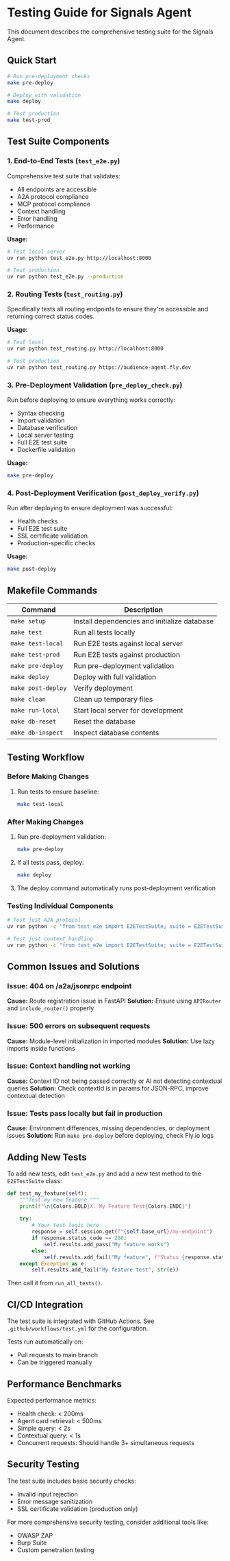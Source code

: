 # Testing Guide for Signals Agent

This document describes the comprehensive testing suite for the Signals Agent.

## Quick Start

```bash
# Run pre-deployment checks
make pre-deploy

# Deploy with validation
make deploy

# Test production
make test-prod
```

## Test Suite Components

### 1. End-to-End Tests (`test_e2e.py`)

Comprehensive test suite that validates:
- All endpoints are accessible
- A2A protocol compliance
- MCP protocol compliance  
- Context handling
- Error handling
- Performance

**Usage:**
```bash
# Test local server
uv run python test_e2e.py http://localhost:8000

# Test production
uv run python test_e2e.py --production
```

### 2. Routing Tests (`test_routing.py`)

Specifically tests all routing endpoints to ensure they're accessible and returning correct status codes.

**Usage:**
```bash
# Test local
uv run python test_routing.py http://localhost:8000

# Test production
uv run python test_routing.py https://audience-agent.fly.dev
```

### 3. Pre-Deployment Validation (`pre_deploy_check.py`)

Run before deploying to ensure everything works correctly:
- Syntax checking
- Import validation
- Database verification
- Local server testing
- Full E2E test suite
- Dockerfile validation

**Usage:**
```bash
make pre-deploy
```

### 4. Post-Deployment Verification (`post_deploy_verify.py`)

Run after deploying to ensure deployment was successful:
- Health checks
- Full E2E test suite
- SSL certificate validation
- Production-specific checks

**Usage:**
```bash
make post-deploy
```

## Makefile Commands

| Command | Description |
|---------|-------------|
| `make setup` | Install dependencies and initialize database |
| `make test` | Run all tests locally |
| `make test-local` | Run E2E tests against local server |
| `make test-prod` | Run E2E tests against production |
| `make pre-deploy` | Run pre-deployment validation |
| `make deploy` | Deploy with full validation |
| `make post-deploy` | Verify deployment |
| `make clean` | Clean up temporary files |
| `make run-local` | Start local server for development |
| `make db-reset` | Reset the database |
| `make db-inspect` | Inspect database contents |

## Testing Workflow

### Before Making Changes

1. Run tests to ensure baseline:
   ```bash
   make test-local
   ```

### After Making Changes

1. Run pre-deployment validation:
   ```bash
   make pre-deploy
   ```

2. If all tests pass, deploy:
   ```bash
   make deploy
   ```

3. The deploy command automatically runs post-deployment verification

### Testing Individual Components

```bash
# Test just A2A protocol
uv run python -c "from test_e2e import E2ETestSuite; suite = E2ETestSuite('http://localhost:8000'); suite.test_a2a_protocol()"

# Test just context handling
uv run python -c "from test_e2e import E2ETestSuite; suite = E2ETestSuite('http://localhost:8000'); suite.test_context_handling()"
```

## Common Issues and Solutions

### Issue: 404 on /a2a/jsonrpc endpoint

**Cause:** Route registration issue in FastAPI
**Solution:** Ensure using `APIRouter` and `include_router()` properly

### Issue: 500 errors on subsequent requests

**Cause:** Module-level initialization in imported modules
**Solution:** Use lazy imports inside functions

### Issue: Context handling not working

**Cause:** Context ID not being passed correctly or AI not detecting contextual queries
**Solution:** Check contextId is in params for JSON-RPC, improve contextual detection

### Issue: Tests pass locally but fail in production

**Cause:** Environment differences, missing dependencies, or deployment issues
**Solution:** Run `make pre-deploy` before deploying, check Fly.io logs

## Adding New Tests

To add new tests, edit `test_e2e.py` and add a new test method to the `E2ETestSuite` class:

```python
def test_my_feature(self):
    """Test my new feature."""
    print(f"\n{Colors.BOLD}X. My Feature Test{Colors.ENDC}")
    
    try:
        # Your test logic here
        response = self.session.get(f"{self.base_url}/my-endpoint")
        if response.status_code == 200:
            self.results.add_pass("My feature works")
        else:
            self.results.add_fail("My feature", f"Status {response.status_code}")
    except Exception as e:
        self.results.add_fail("My feature test", str(e))
```

Then call it from `run_all_tests()`.

## CI/CD Integration

The test suite is integrated with GitHub Actions. See `.github/workflows/test.yml` for the configuration.

Tests run automatically on:
- Pull requests to main branch
- Can be triggered manually

## Performance Benchmarks

Expected performance metrics:
- Health check: < 200ms
- Agent card retrieval: < 500ms
- Simple query: < 2s
- Contextual query: < 1s
- Concurrent requests: Should handle 3+ simultaneous requests

## Security Testing

The test suite includes basic security checks:
- Invalid input rejection
- Error message sanitization
- SSL certificate validation (production only)

For more comprehensive security testing, consider additional tools like:
- OWASP ZAP
- Burp Suite
- Custom penetration testing